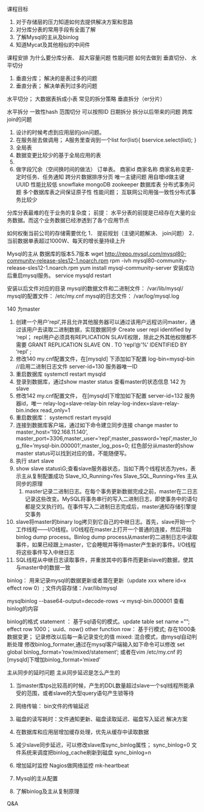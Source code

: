 课程目标
1.	对于存储层的压力知道如何去提供解决方案和思路
2.	对分库分表的常用手段有全面了解
3.	了解Mysql的主从及binlog
4.	知道Mycat及其他相似的中间件

课程安排
为什么要分库分表、
超大容量问题
性能问题
如何去做到
垂直切分、 水平切分
1.	垂直分库； 解决的是表过多的问题
2.	垂直分表； 解决单表列过多的问题

水平切分； 大数据表拆成小表
常见的拆分策略
垂直拆分（er分片）

水平拆分
一致性hash
范围切分 可以按照ID
日期拆分
拆分以后带来的问题
跨库join的问题
1.	设计的时候考虑到应用层的join问题。
2.	在服务层去做调用；
A服务里查询到一个list
for(list){
   bservice.select(list);
}
3.	全局表
1.	数据变更比较少的基于全局应用的表
2.
4.	做字段冗余（空间换时间的做法）
订单表。 商家id  商家名称
商家名称变更- 定时任务、任务通知
跨分片数据排序分页
唯一主键问题
用自增id做主键
UUID 性能比较低
snowflake
mongoDB
zookeeper
数据库表
分布式事务问题
多个数据库表之间保证原子性  性能问题； 互联网公司用强一致性分布式事务比较少

分库分表最难的在于业务的复杂度；
前提： 水平分表的前提是已经存在大量的业务数据。而这个业务数据已经渗透到了各个应用节点

如何权衡当前公司的存储需要优化
1．	提前规划（主键问题解决、 join问题）
2．	当前数据单表超过1000W、每天的增长量持续上升

Mysql的主从
数据库的版本5.7版本
wget http://repo.mysql.com/mysql80-community-release-sles12-1.noarch.rpm
rpm -ivh mysql80-community-release-sles12-1.noarch.rpm
yum install mysql-community-server
安装成功后重启mysql服务。
service mysqld restart


安装以后文件对应的目录
mysql的数据文件和二进制文件： /var/lib/mysql/
mysql的配置文件： /etc/my.cnf
mysql的日志文件： /var/log/mysql.log

140 为master
1.	创建一个用户’repl’,并且允许其他服务器可以通过该用户远程访问master，通过该用户去读取二进制数据，实现数据同步
Create user repl identified by ‘repl； repl用户必须具有REPLICATION SLAVE权限，除此之外其他权限都不需要
GRANT REPLICATION SLAVE ON *.* TO ‘repl’@’%’ IDENTIFIED BY ‘repl’ ;
2.	修改140 my.cnf配置文件，在[mysqld] 下添加如下配置
log-bin=mysql-bin //启用二进制日志文件
server-id=130 服务器唯一ID
3.	重启数据库 systemctl restart mysqld
4.	登录到数据库，通过show master status  查看master的状态信息
142 为slave
1.	修改142 my.cnf配置文件， 在[mysqld]下增加如下配置
server-id=132  服务器id，唯一
relay-log=slave-relay-bin
relay-log-index=slave-relay-bin.index
read_only=1
2.	重启数据库： systemctl restart mysqld
3.	连接到数据库客户端，通过如下命令建立同步连接
change master to master_host=’192.168.11.140’, master_port=3306,master_user=’repl’,master_password=’repl’,master_log_file=’mysql-bin.000001’,master_log_pos=0;
  红色部分从master的show master status可以找到对应的值，不能随便写。
4.	执行 start slave
5.	show slave status\G;查看slave服务器状态，当如下两个线程状态为yes，表示主从复制配置成功
Slave_IO_Running=Yes
Slave_SQL_Running=Yes
主从同步的原理
 	1.	master记录二进制日志。在每个事务更新数据完成之前，master在二日志记录这些改变。MySQL将事务串行的写入二进制日志，即使事务中的语句都是交叉执行的。在事件写入二进制日志完成后，master通知存储引擎提交事务
2.	slave将master的binary log拷贝到它自己的中继日志。首先，slave开始一个工作线程——I/O线程。I/O线程在master上打开一个普通的连接，然后开始binlog dump process。Binlog dump process从master的二进制日志中读取事件，如果已经跟上master，它会睡眠并等待master产生新的事件。I/O线程将这些事件写入中继日志
3.	SQL线程从中继日志读取事件，并重放其中的事件而更新slave的数据，使其与master中的数据一致


binlog： 用来记录mysql的数据更新或者潜在更新（update xxx where id=x effect row 0）;
文件内容存储：/var/lib/mysql

mysqlbinlog --base64-output=decode-rows -v mysql-bin.000001  查看binlog的内容

binlog的格式
statement ： 基于sql语句的模式。update table set name =””; effect row 1000； uuid、now() other function
row： 基于行模式; 存在1000条数据变更；  记录修改以后每一条记录变化的值
mixed: 混合模式，由mysql自动判断处理
修改binlog_formater,通过在mysql客户端输入如下命令可以修改
set global binlog_format=’row/mixed/statement’;
或者在vim /etc/my.cnf  的[mysqld]下增加binlog_format=‘mixed’

主从同步的延时问题
主从同步延迟是怎么产生的
1.	当master库tps比较高的时候，产生的DDL数量超过slave一个sql线程所能承受的范围，或者slave的大型query语句产生锁等待
2.	网络传输： bin文件的传输延迟
3.	磁盘的读写耗时：文件通知更新、磁盘读取延迟、磁盘写入延迟
解决方案
1.	在数据库和应用层增加缓存处理，优先从缓存中读取数据
2.	减少slave同步延迟，可以修改slave库sync_binlog属性；
sync_binlog=0  文件系统来调度把binlog_cache刷新到磁盘
sync_binlog=n
3.	增加延时监控
Nagios做网络监控
mk-heartbeat













5.	Mysql的主从配置
6.	了解binlog及主从复制原理

Q&A
